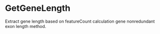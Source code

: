 # GetGeneLength
Extract gene length based on featureCount calculation gene nonredundant exon length method.
